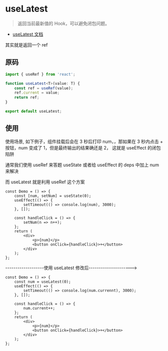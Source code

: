 # useLatest

> 返回当前最新值的 Hook，可以避免闭包问题。

- [useLatest 文档](https://ahooks.js.org/zh-CN/hooks/use-latest)

其实就是返回一个 ref

## 原码

```ts
import { useRef } from 'react';

function useLatest<T>(value: T) {
	const ref = useRef(value);
	ref.current = value;
	return ref;
}

export default useLatest;
```

## 使用

使用场景, 如下例子，组件挂载后会在 3 秒后打印 num，，那如果在 3 秒内点击 + 按钮，num 变成了 1，但是最终输出的结果确还是 2，
这就是 useEffect 的闭包陷阱

通常我们使用 useRef 来答题 useState 或者给 useEffect 的 deps 中加上 num 来解决

而 useLatest 就是利用 useRef 这个方案

```tsx
const Demo = () => {
	const [num, setNum] = useState(0);
	useEffect(() => {
		setTimeout(() => console.log(num), 3000);
	}, []);

	const handleClick = () => {
		setNum(n => n++);
	};
	return (
		<div>
			<p>{num}</p>
			<button onClick={handleClick}>+</button>
		</div>
	);
};
```

-------------------使用 useLatest 修改后--------------------->

```tsx
const Demo = () => {
	const num = useLatest(0);
	useEffect(() => {
		setTimeout(() => console.log(num.currennt), 3000);
	}, []);

	const handleClick = () => {
		num.current++;
	};
	return (
		<div>
			<p>{num}</p>
			<button onClick={handleClick}>+</button>
		</div>
	);
};
```
